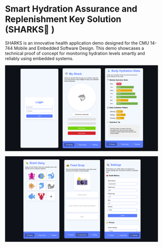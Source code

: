 # Smart Hydration Assurance and Replenishment Key Solution (SHARKS🦈 )

SHARKS is an innovative health application demo designed for the CMU 14-744 Mobile and Embedded Software Design. This demo showcases a technical proof of concept for monitoring hydration levels smartly and reliably using embedded systems.

![UI design](UI_1.png)

![UI design](UI_2.png)

